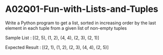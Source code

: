 # A02Q01-Fun-with-Lists-and-Tuples
Write a Python program to get a list, sorted in increasing order by the last element in each tuple from a given list of non-empty tuples

Sample List : [(2, 5), (1, 2), (4, 4), (2, 3), (2, 1)]

Expected Result : [(2, 1), (1, 2), (2, 3), (4, 4), (2, 5)]
